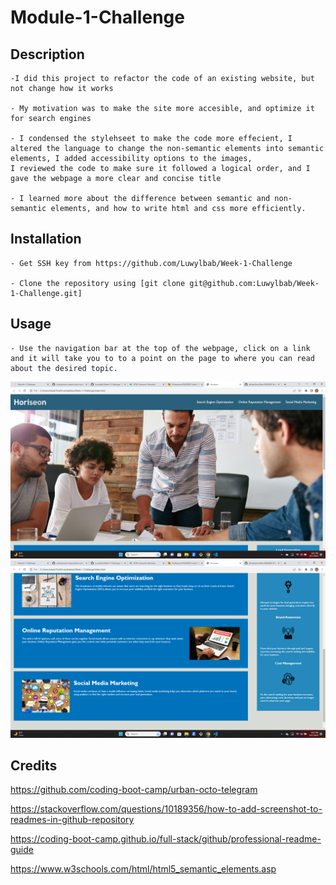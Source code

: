 # Module-1-Challenge

## Description

    -I did this project to refactor the code of an existing website, but not change how it works
    
    - My motivation was to make the site more accesible, and optimize it for search engines

    - I condensed the stylehseet to make the code more effecient, I altered the language to change the non-semantic elements into semantic elements, I added accessibility options to the images,
    I reviewed the code to make sure it followed a logical order, and I gave the webpage a more clear and concise title

    - I learned more about the difference between semantic and non-semantic elements, and how to write html and css more efficiently.

## Installation

    - Get SSH key from https://github.com/Luwylbab/Week-1-Challenge

    - Clone the repository using [git clone git@github.com:Luwylbab/Week-1-Challenge.git]

## Usage

    - Use the navigation bar at the top of the webpage, click on a link and it will take you to to a point on the page to where you can read about the desired topic.

 ![first screenshot of the webpage](./assets/images/ScrnSht1.png)
 ![second screenshot of the webpage](./assets/images/ScrnSht2.png)

## Credits

https://github.com/coding-boot-camp/urban-octo-telegram

https://stackoverflow.com/questions/10189356/how-to-add-screenshot-to-readmes-in-github-repository

https://coding-boot-camp.github.io/full-stack/github/professional-readme-guide

https://www.w3schools.com/html/html5_semantic_elements.asp
